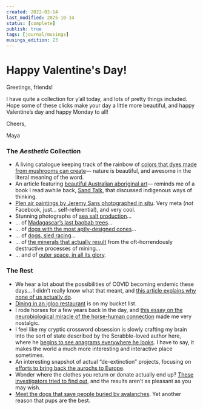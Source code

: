 ```yaml
---
created: 2022-02-14
last_modified: 2025-10-14
status: [complete]
publish: true
tags: [journal/musings]
musings_edition: 23
---
```

# Happy Valentine's Day!

Greetings, friends!

I have quite a collection for y’all today, and lots of pretty things included. Hope some of these clicks make your day a little more beautiful, and happy Valentine’s day and happy Monday to all!

Cheers,

Maya

### The _Aesthetic_ Collection

- A living catalogue keeping track of the rainbow of [colors that dyes made from mushrooms can create](https://www.mushroomcoloratlas.com/)— nature is beautiful, and awesome in the literal meaning of the word.
- An article featuring [beautiful Australian aboriginal art](https://www.ft.com/content/cbacd9ac-68e2-4212-9579-ad1ab59813ab)— reminds me of a book I read awhile back, [Sand Talk](yunkaporta-sand-talk.md), that discussed indigenous ways of thinking.
- [Plen air paintings by Jeremy Sans photographed in situ](https://www.thisiscolossal.com/2022/01/jeremy-sams-plein-air/). Very meta (*not* Facebook, just... self-referential), and very cool.
- Stunning photographs of [sea salt production](https://www.tomhegen.com/collections/the-salt-series-iii)…
- … of [Madagascar’s last baobab trees](https://www.thisiscolossal.com/2022/02/beth-moon-baobab/)…
- … of [dogs with the most aptly-designed cones](https://www.thisiscolossal.com/2019/02/cone-of-shame-winnie-au/)…
- … of [dogs, sled racing](https://hakaimagazine.com/videos-visuals/one-great-shot-mush-speed/?utm_source=Hakai+Magazine+Weekly&utm_campaign=c7d4022428-EMAIL_CAMPAIGN_2017_09_06_COPY_03&utm_medium=email&utm_term=0_0fc1967411-c7d4022428-121668550)…
- … of [the minerals that actually result](https://www.thisiscolossal.com/2022/02/dillon-marsh-cgi-mines/) from the oft-horrendously destructive processes of mining…
- … and of [outer space, in all its glory](https://mymodernmet.com/save-a-star-astro2021-awards/).

### The Rest

- We hear a lot about the possibilities of COVID becoming endemic these days… I didn’t really know what that meant, and [this article explains why none of us actually do](https://www.theatlantic.com/health/archive/2022/02/endemicity-means-nothing/621423/).
- [Dining in an igloo restaurant](https://www.spoon-tamago.com/2022/02/01/igloo-restaurant-nagano/?mc_cid=1e7a3d03c2&mc_eid=9657ac99e9) is on my bucket list.
- I rode horses for a few years back in the day, and [this essay on the neurobiological miracle of the horse-human connection](https://aeon.co/essays/horse-human-cooperation-is-a-neurobiological-miracle) made me very nostalgic.
- I feel like my cryptic crossword obsession is slowly crafting my brain into the sort of state described by the Scrabble-loved author here, where he [begins to see anagrams everywhere he looks](https://lithub.com/on-the-insanity-of-being-a-scrabble-enthusiast/). I have to say, it makes the world a much more interesting and interactive place sometimes.
- An interesting snapshot of actual “de-extinction” projects, focusing on [efforts to bring back the aurochs to Europe](https://www.atlasobscura.com/articles/aurochs-rewilding?utm_source=Gastro+Obscura+Weekly+E-mail&utm_campaign=1c167a60e9-GASTRO_EMAIL_CAMPAIGN_2022_02_01&utm_medium=email&utm_term=0_2418498528-1c167a60e9-75453502&mc_cid=1c167a60e9&mc_eid=b32ef50eb4).
- Wonder where the clothes you return or donate actually end up? [These investigators tried to find out](https://gijn.org/2021/09/21/tracking-clothes/), and the results aren’t as pleasant as you may wish.
- [Meet the dogs that save people buried by avalanches](https://www.washingtonpost.com/travel/2022/01/19/avalanche-dogs-ski-jackson-hole/). Yet another reason that pups are the best.
